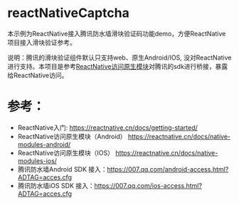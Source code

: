 # reactNativeCaptcha

本示例为ReactNative接入腾讯防水墙滑块验证码功能demo，方便ReactNative项目接入滑块验证参考。
    
说明：腾讯的滑块验证组件默认只支持web、原生Android/IOS, 没对ReactNative进行支持。本项目是参考[ReactNative访问原生模块](https://reactnative.cn/docs/native-modules-ios/)对腾讯的sdk进行桥接，暴露给ReactNative访问。
    

# 参考：
  - ReactNative入门: https://reactnative.cn/docs/getting-started/
  - ReactNative访问原生模块（Android） https://reactnative.cn/docs/native-modules-android/
  - ReactNative访问原生模块（IOS） https://reactnative.cn/docs/native-modules-ios/
  - 腾讯防水墙Android SDK 接入：https://007.qq.com/android-access.html?ADTAG=acces.cfg
  - 腾讯防水墙iOS SDK 接入：https://007.qq.com/ios-access.html?ADTAG=acces.cfg